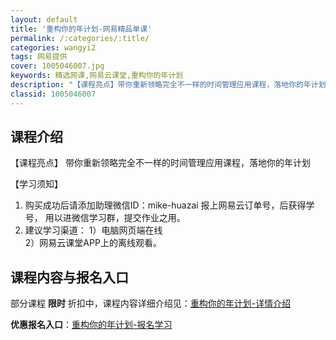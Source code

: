 ```yaml
---
layout: default
title: '重构你的年计划-网易精品单课'
permalink: /:categories/:title/
categories: wangyi2
tags: 网易提供
cover: 1005046007.jpg
keywords: 精选网课,网易云课堂,重构你的年计划
description: "【课程亮点】带你重新领略完全不一样的时间管理应用课程，落地你的年计划【学习须知】1.购买成功后请添加助理微信ID：mike-huazai报上网易云订单号，后获得学号，用以进微信学习群，提交作"
classid: 1005046007
---
```


## 课程介绍

【课程亮点】
带你重新领略完全不一样的时间管理应用课程，落地你的年计划

【学习须知】
1. 购买成功后请添加助理微信ID：mike-huazai
报上网易云订单号，后获得学号，
用以进微信学习群，提交作业之用。
2. 建议学习渠道：
1）电脑网页端在线    
2）网易云课堂APP上的离线观看。

## 课程内容与报名入口

部分课程 **限时** 折扣中，课程内容详细介绍见：[重构你的年计划-详情介绍](https://study.163.com/course/introduction/1005046007.htm?share=1&shareId=1025206652&utm_campaign=share&utm_medium=iphoneShare&utm_source=&utm_u=1025206652)

**优惠报名入口**：[重构你的年计划-报名学习](https://study.163.com/course/introduction/1005046007.htm?share=1&shareId=1025206652&utm_campaign=share&utm_medium=iphoneShare&utm_source=&utm_u=1025206652)


